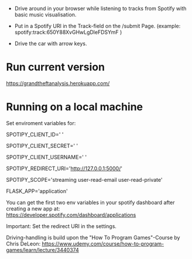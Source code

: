 
- Drive around in your browser while listening to tracks from Spotify with basic music visualisation.

- Put in a Spotify URI in the Track-field on the /submit Page. (example: spotify:track:650Y88XvGHwLgDleFDSYmF )

- Drive the car with arrow keys.

# Run current version  
https://grandtheftanalysis.herokuapp.com/


# Running on a local machine

Set enviroment variables for:

SPOTIPY_CLIENT_ID=' '

SPOTIPY_CLIENT_SECRET=' '

SPOTIPY_CLIENT_USERNAME=' '

SPOTIPY_REDIRECT_URI='http://127.0.0.1:5000/'

SPOTIPY_SCOPE='streaming user-read-email user-read-private'

FLASK_APP='application'

You can get the first two env variables in your spotify dashboard after creating a new app at:
https://developer.spotify.com/dashboard/applications

Important: Set the redirect URI in the settings.

Driving-handling is build upon the "How To Program Games"-Course by Chris DeLeon: https://www.udemy.com/course/how-to-program-games/learn/lecture/3440374
